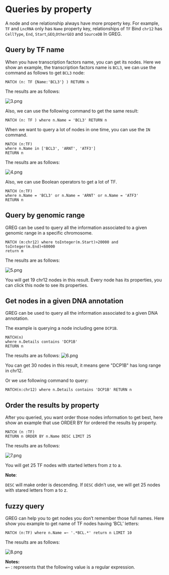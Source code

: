 # Queries by property

A node and one relationship always have more property key. For example, `TF` and `LncRNA` only has `Name`
property key, relationships of `TF` Bind `chr12` has `CellType`, `End`, `Start`,`GEO`,`OtherGEO` and `SourceDB` In GREG.

## Query by TF name
When you have transcription factors name, you can get its nodes. Here we show an
example, the transcription factors name is `BCL3`, we can use the command as follows
to get `BCL3` node:

```
MATCH (n: TF {Name:'BCL3'} ) RETURN n
```
The results are as follows:

![3.png](./images/3.png)

Also, we can use the following command to get the same result:
```
MATCH (n: TF ) where n.Name = 'BCL3' RETURN n
```

When we want to query a lot of nodes in one time, you can use the `IN` command.
```
MATCH (n:TF) 
where n.Name in ['BCL3', 'ARNT', 'ATF3']
RETURN n
```
The results are as follows:

![4.png](./images/4.png)

Also, we can use Boolean operators to get a lot of TF.
```
MATCH (n:TF)
where n.Name = 'BCL3' or n.Name = 'ARNT' or n.Name = 'ATF3'
RETURN n
```

## Query by genomic range

GREG can be used to query all the information associated to a given genomic range
in a specific chromosome.

```
MATCH (m:chr12) where toInteger(m.Start)>20000 and
toInteger(m.End)<60000
return m
```
The results are as follows:

![5.png](./images/5.png)

You will get 19 chr12 nodes in this result. Every node has its properties, you can click
this node to see its properties.

## Get nodes in a given DNA annotation

GREG can be used to query all the information associated to a given DNA
annotation.

The example is querying a node including gene `DCP1B`.

```
MATCH(n) 
where n.Details contains 'DCP1B' 
RETURN n
```
The results are as follows:
![6.png](./images/6.png)

You can get 30 nodes in this result, it means gene "DCP1B" has long range in chr12.


Or we use following command to query:
```
MATCH(n:chr12) where n.Details contains 'DCP1B' RETURN n
```

## Order the results by property

After you queried, you want order those nodes information to get best, here show an
example that use ORDER BY for ordered the results by property.

```
MATCH (n :TF) 
RETURN n ORDER BY n.Name DESC LIMIT 25
```
The results are as follows:

![7.png](./images/7.png)

You will get 25 TF nodes with started letters from z to a.

**Note**:   

`DESC` will make order is descending. If `DESC` didn’t use, we will get 25 nodes
with stared letters from a to z.

## fuzzy query

GREG can help you to get nodes you don’t remember those full names. Here show you example
to get name of TF nodes having ‘BCL’ letters:
```
MATCH (n:TF) where n.Name =~ '.*BCL.*' return n LIMIT 10
```
The results are as follows:

![8.png](./images/8.png)

**Notes:**  
`=~` : represents that the following value is a regular expression.
